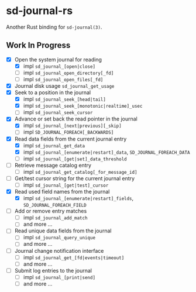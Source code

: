 # sd-journal-rs

Another Rust binding for `sd-journal(3)`.

## Work In Progress

- [x] Open the system journal for reading
  - [x] impl `sd_journal_[open|close]`
  - [ ] impl `sd_journal_open_directory[_fd]`
  - [ ] impl `sd_journal_open_files[_fd]`
- [x] Journal disk usage `sd_journal_get_usage`
- [x] Seek to a position in the journal
  - [x] impl `sd_journal_seek_[head|tail]`
  - [x] impl `sd_journal_seek_[monotonic|realtime]_usec`
  - [ ] impl `sd_journal_seek_cursor`
- [x] Advance or set back the read pointer in the journal
  - [x] impl `sd_journal_[next|previous][_skip]`
  - [ ] impl `SD_JOURNAL_FOREACH[_BACKWARDS]`
- [x] Read data fields from the current journal entry
  - [x] impl `sd_journal_get_data`
  - [x] impl `sd_journal_[enumerate|restart]_data`, `SD_JOURNAL_FOREACH_DATA`
  - [ ] impl `sd_journal_[get|set]_data_threshold`
- [ ] Retrieve message catalog entry
  - [ ] impl `sd_journal_get_catalog[_for_message_id]`
- [ ] Get/test cursor string for the current journal entry
  - [ ] impl `sd_journal_[get|test]_cursor`
- [x] Read used field names from the journal
  - [x] impl `sd_journal_[enumerate|restart]_fields`, `SD_JOURNAL_FOREACH_FIELD`
- [ ] Add or remove entry matches
  - [ ] impl `sd_journal_add_match`
  - [ ] and more ...
- [ ] Read unique data fields from the journal
  - [ ] impl `sd_journal_query_unique`
  - [ ] and more ...
- [ ] Journal change notification interface
  - [ ] impl `sd_journal_get_[fd|events|timeout]`
  - [ ] and more ...
- [ ] Submit log entries to the journal
  - [ ] impl `sd_journal_[print|send]`
  - [ ] and more ...
